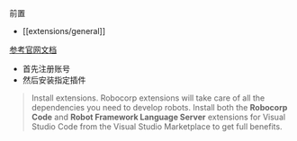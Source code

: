 前置
- [[extensions/general]]

[参考官网文档](https://robocorp.com/docs/quickstart-guide)
- 首先注册账号
- 然后安装指定插件
> Install extensions. Robocorp extensions will take care of all the dependencies you need to develop robots. Install both the **Robocorp Code** and **Robot Framework Language Server** extensions for Visual Studio Code from the Visual Studio Marketplace to get full benefits.